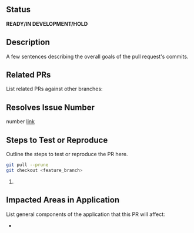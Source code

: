 ## Status
**READY/IN DEVELOPMENT/HOLD**

## Description
A few sentences describing the overall goals of the pull request's commits.

## Related PRs
List related PRs against other branches:

## Resolves Issue Number
number [link]()

## Steps to Test or Reproduce
Outline the steps to test or reproduce the PR here.

```sh
git pull --prune
git checkout <feature_branch>
```

1.

## Impacted Areas in Application
List general components of the application that this PR will affect:

*
